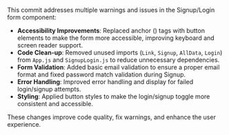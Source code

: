 This commit addresses multiple warnings and issues in the Signup/Login form component:

- **Accessibility Improvements**: Replaced anchor (<a>) tags with button elements to make the form more accessible, improving keyboard and screen reader support. 
- **Code Clean-up**: Removed unused imports (`Link`, `Signup`, `AllData`, `Login`) from `App.js` and `SignupLogin.js` to reduce unnecessary dependencies.
- **Form Validation**: Added basic email validation to ensure a proper email format and fixed password match validation during Signup.
- **Error Handling**: Improved error handling and display for failed login/signup attempts.
- **Styling**: Applied button styles to make the login/signup toggle more consistent and accessible.

These changes improve code quality, fix warnings, and enhance the user experience.
